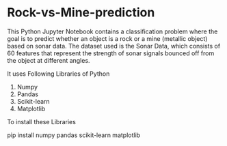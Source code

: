 # Rock-vs-Mine-prediction
This Python Jupyter Notebook contains a classification problem where the goal is to predict whether an object is a rock or a mine (metallic object) based on sonar data. The dataset used is the Sonar Data, which consists of 60 features that represent the strength of sonar signals bounced off from the object at different angles.

It uses Following Libraries of Python
1. Numpy
2. Pandas
3. Scikit-learn
4. Matplotlib

To install these Libraries

pip install numpy pandas scikit-learn matplotlib
